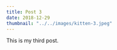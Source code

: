 ```yaml
---
title: Post 3
date: 2018-12-29
thumbnail: "../../images/kitten-3.jpeg"
---
```


This is my third post.